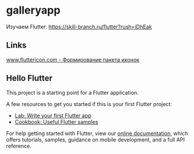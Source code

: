 # galleryapp

Изучаем Flutter: https://skill-branch.ru/flutter?rush=iDhEak

## Links

[www.fluttericon.com - Формирование пакета иконок](https://www.fluttericon.com/)

## Hello Flutter

This project is a starting point for a Flutter application.

A few resources to get you started if this is your first Flutter project:

- [Lab: Write your first Flutter app](https://flutter.dev/docs/get-started/codelab)
- [Cookbook: Useful Flutter samples](https://flutter.dev/docs/cookbook)

For help getting started with Flutter, view our
[online documentation](https://flutter.dev/docs), which offers tutorials,
samples, guidance on mobile development, and a full API reference.

